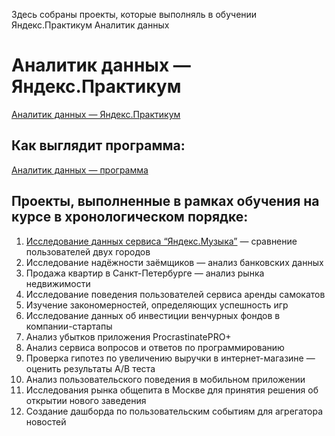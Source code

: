 Здесь собраны проекты, которые выполняль в обучении Яндекс.Практикум Аналитик данных

# Аналитик данных — Яндекс.Практикум
[Аналитик данных — Яндекс.Практикум](https://praktikum.yandex.ru/data-analyst/)


## Как выглядит программа:
[Аналитик данных — программа](https://code.s3.yandex.net/consult/programs/%D0%90%D0%BD%D0%B0%D0%BB%D0%B8%D1%82%D0%B8%D0%BA_%D0%B4%D0%B0%D0%BD%D0%BD%D1%8B%D1%85_%D0%BE%D1%82_%D0%AF%D0%BD%D0%B4%D0%B5%D0%BA%D1%81_%D0%9F%D1%80%D0%B0%D0%BA%D1%82%D0%B8%D0%BA%D1%83%D0%BC%D0%B0.pdf)


## Проекты, выполненные в рамках обучения на курсе в хронологическом порядке:

1. [Исследование данных сервиса “Яндекс.Музыка”](https://github.com/PoleSpolkami/Projects-Yandex/blob/main/01%20Базовый%20Python/Яндекс.Музыка.ipynb) — сравнение пользователей двух городов
2. Исследование надёжности заёмщиков — анализ банковских данных
3. Продажа квартир в Санкт-Петербурге — анализ рынка недвижимости
4. Исследование поведения пользователей сервиса аренды самокатов
5. Изучение закономерностей, определяющих успешность игр
6. Исследование данных об инвестиции венчурных фондов в компании-стартапы
7. Анализ убытков приложения ProcrastinatePRO+
8. Анализ сервиса вопросов и ответов по программированию
9. Проверка гипотез по увеличению выручки в интернет-магазине —
оценить результаты A/B теста
10. Анализ пользовательского поведения в мобильном приложении
11. Исследования рынка общепита в Москве для принятия решения об
открытии нового заведения
12. Создание дашборда по пользовательским событиям для агрегатора
новостей
